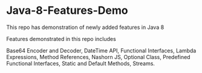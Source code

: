 # Java-8-Features-Demo
This repo has demonstration of newly added features in Java 8

Features demonstrated in this repo includes

Base64 Encoder and Decoder, DateTime API, Functional Interfaces, Lambda Expressions, Method References, Nashorn JS, Optional Class, Predefined Functional Interfaces, Static and Default Methods, Streams.
